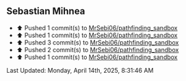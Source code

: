 <h2>Sebastian Mihnea</h2>

<!--RECENT_ACTIVITY:start-->
- ⬆️ Pushed 1 commit(s) to [MrSebi06/pathfinding_sandbox](https://github.com/MrSebi06/pathfinding_sandbox)<br>
- ⬆️ Pushed 1 commit(s) to [MrSebi06/pathfinding_sandbox](https://github.com/MrSebi06/pathfinding_sandbox)<br>
- ⬆️ Pushed 3 commit(s) to [MrSebi06/pathfinding_sandbox](https://github.com/MrSebi06/pathfinding_sandbox)<br>
- ⬆️ Pushed 2 commit(s) to [MrSebi06/pathfinding_sandbox](https://github.com/MrSebi06/pathfinding_sandbox)<br>
- ⬆️ Pushed 1 commit(s) to [MrSebi06/pathfinding_sandbox](https://github.com/MrSebi06/pathfinding_sandbox)<br>
<!--RECENT_ACTIVITY:end-->
<!--RECENT_ACTIVITY:last_update-->
Last Updated: Monday, April 14th, 2025, 8:31:46 AM
<!--RECENT_ACTIVITY:last_update_end-->

<!---LOL-STATS-START-HERE--->
<!---LOL-STATS-END-HERE--->
